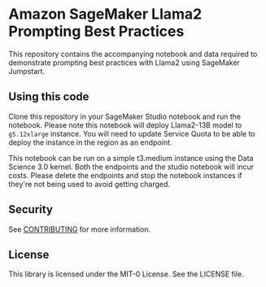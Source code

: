 # Amazon SageMaker Llama2 Prompting Best Practices

This repository contains the accompanying notebook and data required to demonstrate prompting best practices with Llama2 using SageMaker Jumpstart.

## Using this code

Clone this repository in your SageMaker Studio notebook and run the notebook. Please note this notebook will deploy Llama2-13B model to `g5.12xlarge` instance. You will need to update Service Quota to be able to deploy the instance in the region as an endpoint.

This notebook can be run on a simple t3.medium instance using the Data Science 3.0 kernel. Both the endpoints and the studio notebook will incur costs. Please delete the endpoints and stop the notebook instances if they're not being used to avoid getting charged.

## Security

See [CONTRIBUTING](CONTRIBUTING.md#security-issue-notifications) for more information.

## License

This library is licensed under the MIT-0 License. See the LICENSE file.

